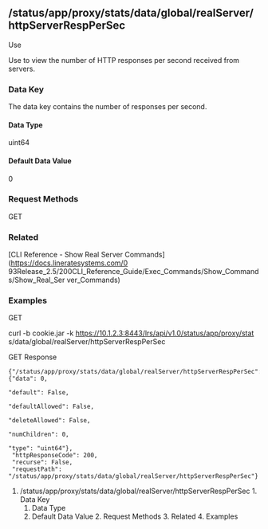 ## /status/app/proxy/stats/data/global/realServer/httpServerRespPerSec

Use

Use to view the number of HTTP responses per second received from servers.

### Data Key

The data key contains the number of responses per second.

#### Data Type

uint64

#### Default Data Value

0

### Request Methods

GET

### Related

[CLI Reference - Show Real Server Commands](https://docs.lineratesystems.com/0
93Release_2.5/200CLI_Reference_Guide/Exec_Commands/Show_Commands/Show_Real_Ser
ver_Commands)

### Examples

GET

curl -b cookie.jar -k https://10.1.2.3:8443/lrs/api/v1.0/status/app/proxy/stat
s/data/global/realServer/httpServerRespPerSec

GET Response

    
    {"/status/app/proxy/stats/data/global/realServer/httpServerRespPerSec": {"data": 0,
                                                                              "default": False,
                                                                              "defaultAllowed": False,
                                                                              "deleteAllowed": False,
                                                                              "numChildren": 0,
                                                                              "type": "uint64"},
     "httpResponseCode": 200,
     "recurse": False,
     "requestPath": "/status/app/proxy/stats/data/global/realServer/httpServerRespPerSec"}
    

  1. /status/app/proxy/stats/data/global/realServer/httpServerRespPerSec
    1. Data Key
      1. Data Type
      2. Default Data Value
    2. Request Methods
    3. Related
    4. Examples

